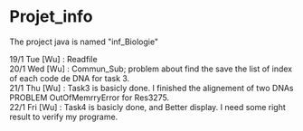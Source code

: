 # Projet_info 

The project java is named "inf_Biologie"


19/1 Tue  [Wu] : Readfile   
20/1 Wed  [Wu] : Commun_Sub; problem about find the save the list of index of each code de DNA for task 3.    
21/1 Thu  [Wu] : Task3 is basicly done. I finished the alignement of two DNAs PROBLEM OutOfMemrryError for Res3275.   
22/1 Fri  [Wu] : Task4 is basicly done, and Better display. I need some right result to verify my programe.    

